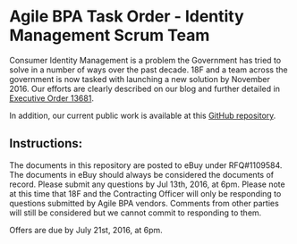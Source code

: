 # Agile BPA Task Order - Identity Management Scrum Team

Consumer Identity Management is a problem the Government has tried to solve in a number of ways over the past decade. 18F and a team across the government is now tasked with launching a new solution by November 2016. Our efforts are clearly described on our blog and further detailed in [Executive Order 13681](https://www.whitehouse.gov/the-press-office/2014/10/17/executive-order-improving-security-consumer-financial-transactions).

In addition, our current public work is available at this [GitHub repository](https://github.com/18F/identity-idp).

## Instructions:
The documents in this repository are posted to eBuy under RFQ#1109584. The documents in eBuy should always be considered the documents of record. 
Please submit any questions by Jul 13th, 2016, at 6pm. Please note at this time that 18F and the Contracting Officer will only be responding to questions submitted by Agile BPA vendors.  Comments from other parties will still be considered but we cannot commit to responding to them.

Offers are due by July 21st, 2016, at 6pm.
